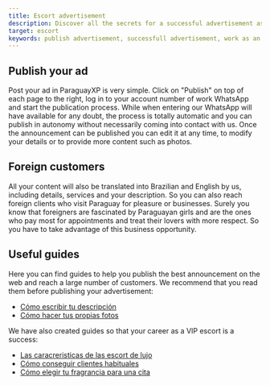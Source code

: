 ```yaml
---
title: Escort advertisement
description: Discover all the secrets for a successful advertisement as VIP escort in Paraguay
target: escort
keywords: publish advertisement, successfull advertisement, work as an escort 
---
```

## Publish your ad
Post your ad in ParaguayXP is very simple. Click on "Publish" on top of each page to the right, log in to your account number of work WhatsApp and start the publication process.
While when entering our WhatsApp will have available for any doubt, the process is totally automatic and you can publish in autonomy without necessarily coming into contact with us.
Once the announcement can be published you can edit it at any time, to modify your details or to provide more content such as photos.

## Foreign customers
All your content will also be translated into Brazilian and English by us, including details, services and your description.
So you can also reach foreign clients who visit Paraguay for pleasure or businesses. Surely you know that foreigners are fascinated by Paraguayan girls and are the ones who pay most for appointments and treat their lovers with more respect. So you have to take advantage of this business opportunity.

## Useful guides
  Here you can find guides to help you publish the best announcement on the web and reach a large number of customers. We recommend that you read them before publishing your advertisement:
- [Cómo escribir tu descripción](/en/blog/descripcion-escort-vip)
- [Cómo hacer tus propias fotos](/en/blog/fotos-escort-vip)
 
We have also created guides so that your career as a VIP escort is a success:
- [Las caracreristicas de las escort de lujo](/en/blog/caracteristicas-escorts-lujo)
- [Cómo conseguir clientes habituales](/en/blog/clientes-para-toda-la-vida)
- [Cómo elegir tu fragrancia para una cita](/en/blog/poder-fragancias)
